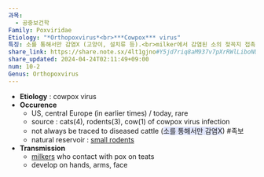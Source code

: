```yaml
---
과목:
  - 공중보건학
Family: Poxviridae
Etiology: "*Orthopoxvirus*<br>***Cowpox*** virus"
특징: 소를 통해서만 감염X (고양이, 설치류 등).<br>milker에서 감염된 소의 젖꼭지 접촉으로 감염. 소, 팔, 얼굴의 병변.
share_link: https://share.note.sx/4lt1gjno#Y5jd7riq8aM937v7pXrRWlLiboNUU7oiJELSxNqI4rk
share_updated: 2024-04-24T02:11:49+09:00
num: 10-2
Genus: Orthopoxvirus
---
```

- **Etiology** : cowpox virus
- **Occurence**
	- US, central Europe (in earlier times) / today, rare
	- source : cats(4), rodents(3), cow(1) of cowpox virus infection
	- not always be traced to diseased cattle (<span style="background:#e0e5fc">소를 통해서만 감염X</span>) #족보
	- natural reservoir : <u>small rodents</u>
- **Transmission**
	- <u>milkers</u> who contact with pox on teats
	- develop on hands, arms, face